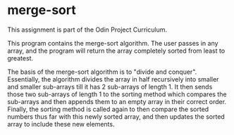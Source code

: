 # merge-sort

This assignment is part of the Odin Project Curriculum.

This program contains the merge-sort algorithm. The user passes in any array, and the program will return the array completely sorted from least to greatest.

The basis of the merge-sort algorithm is to "divide and conquer". Essentially, the algorithm divides the array in half recursively into smaller and smaller sub-arrays till it has 2 sub-arrays of length 1. It then sends those two sub-arrays of length 1 to the sorting method which compares the sub-arrays and then appends them to an empty array in their correct order. Finally, the sorting method is called again to then compare the sorted numbers thus far with this newly sorted array, and then updates the sorted array to include these new elements.